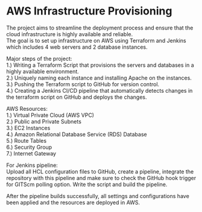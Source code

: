 # AWS Infrastructure Provisioning

The project aims to streamline the deployment process and ensure that the cloud infrastructure is highly available and reliable.  
The goal is to set up infrastructure on AWS using Terraform and Jenkins which includes 4 web servers and 2 database instances.

Major steps of the project:   
1.) Writing a Terraform Script that provisions the servers and databases in a highly available environment.   
2.) Uniquely naming each instance and installing Apache on the instances.   
3.) Pushing the Terraform script to GitHub for version control.   
4.) Creating a Jenkins CI/CD pipeline that automatically detects changes in the terraform script on GitHub and deploys the changes.    

AWS Resources:   
1.) Virtual Private Cloud (AWS VPC)  
2.) Public and Private Subnets  
3.) EC2 Instances   
4.) Amazon Relational Database Service (RDS) Database     
5.) Route Tables    
6.) Security Group    
7.) Internet Gateway    

For Jenkins pipeline:  
Upload all HCL configuration files to GitHub, create a pipeline, integrate the repository with this pipeline and make sure to check the 
GitHub hook trigger for GITScm polling option. Write the script and build the pipeline.   
  
After the pipeline builds successfully, all settings and configurations have been applied and the resources are deployed in AWS.
